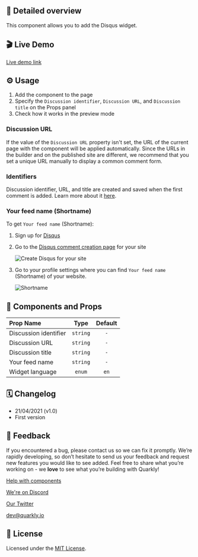 ## 📖 Detailed overview

This component allows you to add the Disqus widget.

## 🎬 Live Demo

[Live demo link](https://quarkly-catalog.netlify.app/disqus/)

## ⚙️ Usage

1.  Add the component to the page
2.  Specify the `Discussion identifier`, `Discussion URL`, and `Discussion title` on the Props panel
3.  Check how it works in the preview mode

### Discussion URL

If the value of the `Discussion URL` property isn't set, the URL of the current page with the component will be applied automatically.
Since the URLs in the builder and on the published site are different, we recommend that you set a unique URL manually to display a common comment form.

### Identifiers

Discussion identifier, URL, and title are created and saved when the first comment is added.
Learn more about it [here](https://help.disqus.com/en/articles/1717111-what-s-a-shortname).

### Your feed name (Shortname)

To get `Your feed name` (Shortname):

1.  Sign up for [Disqus](https://disqus.com/profile/signup/)
2.  Go to the [Disqus comment creation page](https://disqus.com/admin/create) for your site

    ![Create Disqus for your site](https://test-upl.quarkly.io/60474504627982001eb71a51/images/1.png?v=2021-04-22T09:20:49.350Z)

3.  Go to your profile settings where you can find `Your feed name` (Shortname) of your website.

    ![Shortname](https://test-upl.quarkly.io/60474504627982001eb71a51/images/2.png?v=2021-04-22T09:21:10.280Z)

## 🧩 Components and Props

| Prop Name             |   Type   | Default |
| :-------------------- | :------: | :-----: |
| Discussion identifier | `string` |   `-`   |
| Discussion URL        | `string` |   `-`   |
| Discussion title      | `string` |   `-`   |
| Your feed name        | `string` |   `-`   |
| Widget language       |  `enum`  |  `en`   |

## 🗓 Changelog

-   21/04/2021 (v1.0)
-   First version

## 📮 Feedback

If you encountered a bug, please contact us so we can fix it promptly. We’re rapidly developing, so don’t hesitate to send us your feedback and request new features you would like to see added. Feel free to share what you’re working on - we **love** to see what you’re building with Quarkly!

[Help with components](https://community.quarkly.io/c/requests/11)

[We're on Discord](https://discord.gg/f9KhSMGX)

[Our Twitter](https://twitter.com/quarklyapp)

[dev@quarkly.io](mailto:dev@quarkly.io)

## 📝 License

Licensed under the [MIT License](./LICENSE).
